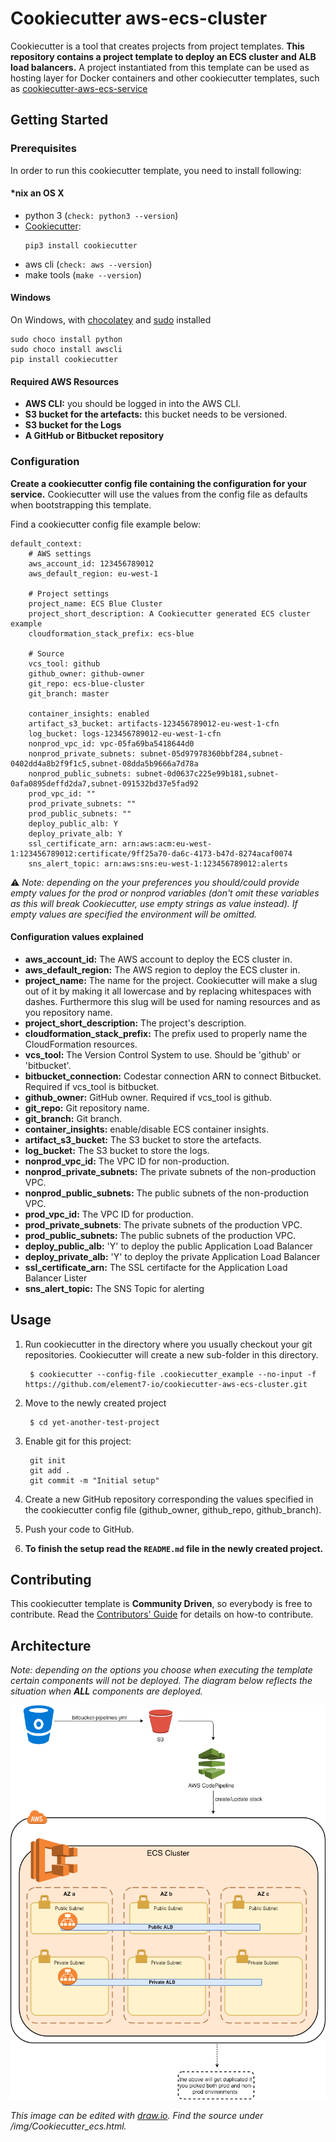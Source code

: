 # Cookiecutter aws-ecs-cluster

Cookiecutter is a tool that creates projects from project templates. **This repository contains a project template to deploy an ECS cluster and ALB load balancers.** A project instantiated from this template can be used as hosting layer for Docker containers and other cookiecutter templates, such as [cookiecutter-aws-ecs-service](https://github.com/element7-io/cookiecutter-aws-ecs-service)

## Getting Started

### Prerequisites

In order to run this cookiecutter template, you need to install following:

#### \*nix an OS X

- python 3 (`check: python3 --version`)
- [Cookiecutter](https://github.com/audreyr/cookiecutter):
	```
	pip3 install cookiecutter
	```
- aws cli (`check: aws --version`)
- make tools (`make --version`)

#### Windows

On Windows, with [chocolatey](https://chocolatey.org) and [sudo](https://chocolatey.org/packages/sudo) installed 
```
sudo choco install python
sudo choco install awscli
pip install cookiecutter
```

#### Required AWS Resources

- **AWS CLI:** you should be logged in into the AWS CLI.
- **S3 bucket for the artefacts:** this bucket needs to be versioned.
- **S3 bucket for the Logs**
- **A GitHub or Bitbucket repository**

### Configuration

**Create a cookiecutter config file containing the configuration for your service.** Cookiecutter will use the values from the config file as defaults when bootstrapping this template.

Find a cookiecutter config file example below:
```
default_context:
    # AWS settings
    aws_account_id: 123456789012
    aws_default_region: eu-west-1

    # Project settings
    project_name: ECS Blue Cluster
    project_short_description: A Cookiecutter generated ECS cluster example
    cloudformation_stack_prefix: ecs-blue

    # Source
    vcs_tool: github
    github_owner: github-owner
    git_repo: ecs-blue-cluster
    git_branch: master

    container_insights: enabled
    artifact_s3_bucket: artifacts-123456789012-eu-west-1-cfn
    log_bucket: logs-123456789012-eu-west-1-cfn
    nonprod_vpc_id: vpc-05fa69ba5418644d0
    nonprod_private_subnets: subnet-05d97978360bbf284,subnet-0402dd4a8b2f9f1c5,subnet-08dda5b9666a7d78a
    nonprod_public_subnets: subnet-0d0637c225e99b181,subnet-0afa0895deffd2da7,subnet-091532bd37e5fad92
    prod_vpc_id: ""
    prod_private_subnets: ""
    prod_public_subnets: ""
    deploy_public_alb: Y
    deploy_private_alb: Y
    ssl_certificate_arn: arn:aws:acm:eu-west-1:123456789012:certificate/9ff25a70-da6c-4173-b47d-8274acaf0074
    sns_alert_topic: arn:aws:sns:eu-west-1:123456789012:alerts
```

:warning: *Note: depending on the your preferences you should/could provide empty values for the prod or nonprod variables (don't omit these variables as this will break Cookiecutter, use empty strings as value instead). If empty values are specified the environment will be omitted.*

#### Configuration values explained

- **aws\_account\_id:**  The AWS account to deploy the ECS cluster in.
- **aws\_default\_region:** The AWS region to deploy the  ECS cluster in.
- **project\_name:** The name for the project. Cookiecutter will make a slug out of it by making it all lowercase and by replacing
whitespaces with dashes. Furthermore this slug will be used for naming resources and as you repository name.
- **project\_short\_description:** The project's description.
- **cloudformation\_stack\_prefix:** The prefix used to properly name the CloudFormation resources.
- **vcs\_tool:** The Version Control System to use. Should be 'github' or 'bitbucket'.
- **bitbucket\_connection:** Codestar connection ARN to connect Bitbucket. Required if vcs\_tool is bitbucket.
- **github\_owner:** GitHub owner. Required if vcs\_tool is github.
- **git\_repo:** Git repository name.
- **git\_branch:** Git branch.
- **container\_insights:** enable/disable ECS container insights.
- **artifact\_s3\_bucket:** The S3 bucket to store the artefacts.
- **log\_bucket:** The S3 bucket to store the logs.
- **nonprod\_vpc\_id:** The VPC ID for non-production.
- **nonprod\_private\_subnets:** The private subnets of the non-production VPC.
- **nonprod\_public\_subnets:** The public subnets of the non-production VPC.
- **prod\_vpc\_id:** The VPC ID for production.
- **prod\_private\_subnets**: The private subnets of the production VPC.
- **prod\_public\_subnets:** The public subnets of the production VPC.
- **deploy\_public\_alb:** 'Y' to deploy the public Application Load Balancer
- **deploy\_private\_alb:** 'Y' to deploy the private Application Load Balancer
- **ssl\_certificate\_arn:** The SSL certifacte for the Application Load Balancer Lister
- **sns\_alert\_topic:** The SNS Topic for alerting

## Usage
1. Run cookiecutter in the directory where you usually checkout your git repositories. Cookiecutter will create a new sub-folder in this directory.

        $ cookiecutter --config-file .cookiecutter_example --no-input -f https://github.com/element7-io/cookiecutter-aws-ecs-cluster.git
1. Move to the newly created project

        $ cd yet-another-test-project

1. Enable git for this project:

        git init
        git add .
        git commit -m "Initial setup"

1. Create a new GitHub repository corresponding the values specified in the cookiecutter config file (github_owner, github_repo, github_branch).
1. Push your code to GitHub.
1. **To finish the setup read the `README.md` file in the newly created project.**


## Contributing
This cookiecutter template is **Community Driven**, so everybody is free to contribute. Read the [Contributors' Guide](CONTRIBUTING.md) for details on how-to contribute.

## Architecture
*Note: depending on the options you choose when executing the template certain components will not be deployed. The diagram below reflects the situation when* ***ALL*** *components are deployed.*

![Architecture overview](img/Cookiecutter_ecs.png)

*This image can be edited with [draw.io](https://www.draw.io/). Find the source under /img/Cookiecutter_ecs.html.*
